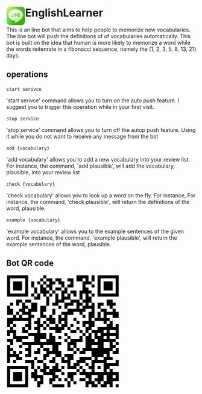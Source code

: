 # <img src="LINE-logo.jpg" width=50 height = 50 align=left>EnglishLearner
This is an line bot that aims to help people to memorize new vocabularies. The line bot will push the definitions of of vocabularies automatically. This bot is built on the idea that human is more likely to memorize a word while the words reitenrate in a fibonacci sequence, namely the (1, 2, 3, 5, 8, 13, 21) days.
## operations
```
start serivce
```
'start serivce' command allows you to turn on the auto push feature. I suggest you to trigger this operation while in your first visit.

```
stop service
```
'stop service' command allows you to turn off the autop push feature. Using it while you do not want to receive any message from the bot

```
add {vocabulary}
```
'add vocabulary' allows you to add a new vocabulary into your review list. For instance, the command, 'add plausible', will add the vocabulary, plausible, into your review list

```
check {vocabulary}
```
'check vocabulary' allows you to look up a word on the fly. For instance, For instance, the command, 'check plausible', will return the definitions of the word, plausible.

```
example {vocabulary}
```
'example vocabulary' allows you to the example sentences of the given word. For instance, the command, 'example plausible', will return the example sentences of the word, plausible.

## Bot QR code
![QR code](Bot_QR.png)
